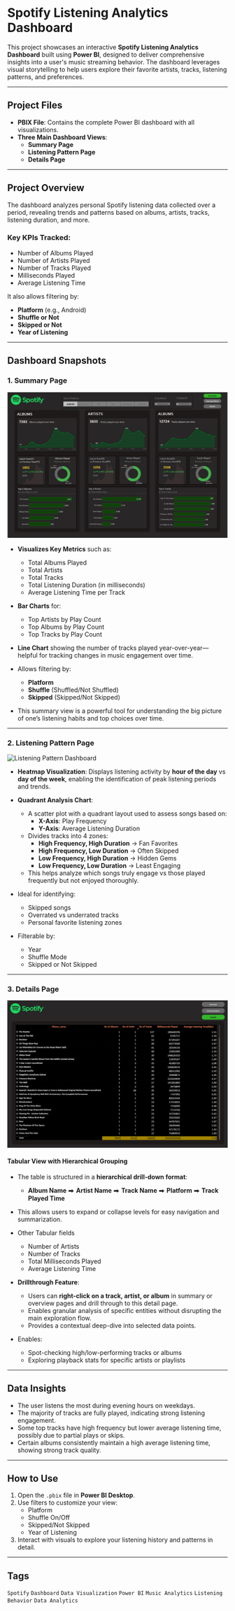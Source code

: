 # Spotify Listening Analytics Dashboard

This project showcases an interactive **Spotify Listening Analytics Dashboard** built using **Power BI**, designed to deliver comprehensive insights into a user's music streaming behavior. The dashboard leverages visual storytelling to help users explore their favorite artists, tracks, listening patterns, and preferences.

---

## Project Files

- **PBIX File**: Contains the complete Power BI dashboard with all visualizations.
- **Three Main Dashboard Views**:
  - **Summary Page**
  - **Listening Pattern Page**
  - **Details Page**

---

## Project Overview

The dashboard analyzes personal Spotify listening data collected over a period, revealing trends and patterns based on albums, artists, tracks, listening duration, and more.

### Key KPIs Tracked:
- Number of Albums Played
- Number of Artists Played
- Number of Tracks Played
- Milliseconds Played
- Average Listening Time

It also allows filtering by:
- **Platform** (e.g., Android)
- **Shuffle or Not**
- **Skipped or Not**
- **Year of Listening**

---

## Dashboard Snapshots

### 1. Summary Page

![Summary Dashboard](https://github.com/namansingla05/Spotify_Analysis_PowerBI/blob/main/Summary_DashBoard.png)

- **Visualizes Key Metrics** such as:
  - Total Albums Played
  - Total Artists
  - Total Tracks
  - Total Listening Duration (in milliseconds)
  - Average Listening Time per Track

- **Bar Charts** for:
  - Top Artists by Play Count
  - Top Albums by Play Count
  - Top Tracks by Play Count

- **Line Chart** showing the number of tracks played year-over-year—helpful for tracking changes in music engagement over time.

- Allows filtering by:
  - **Platform**
  - **Shuffle** (Shuffled/Not Shuffled)
  - **Skipped** (Skipped/Not Skipped)

- This summary view is a powerful tool for understanding the big picture of one’s listening habits and top choices over time.

---

### 2. Listening Pattern Page

![Listening Pattern Dashboard](https://github.com/devanantpushkar/Spotify_Analysis_PowerBI/blob/main/Listening_Pattern_DashBoard.png)

- **Heatmap Visualization**: Displays listening activity by **hour of the day** vs **day of the week**, enabling the identification of peak listening periods and trends.

- **Quadrant Analysis Chart**:
  - A scatter plot with a quadrant layout used to assess songs based on:
    - **X-Axis**: Play Frequency
    - **Y-Axis**: Average Listening Duration
  - Divides tracks into 4 zones:
    - **High Frequency, High Duration** → Fan Favorites
    - **High Frequency, Low Duration** → Often Skipped
    - **Low Frequency, High Duration** → Hidden Gems
    - **Low Frequency, Low Duration** → Least Engaging
  - This helps analyze which songs truly engage vs those played frequently but not enjoyed thoroughly.

- Ideal for identifying:
  - Skipped songs
  - Overrated vs underrated tracks
  - Personal favorite listening zones

- Filterable by:
  - Year
  - Shuffle Mode
  - Skipped or Not Skipped


---

### 3. Details Page

![Details Dashboard](https://github.com/namansingla05/Spotify_Analysis_PowerBI/blob/main/GridView_DashBoard.png)

#### Tabular View with Hierarchical Grouping

- The table is structured in a **hierarchical drill-down format**:
  - **Album Name** ⮕ **Artist Name** ⮕ **Track Name** ⮕ **Platform** ⮕ **Track Played Time**
- This allows users to expand or collapse levels for easy navigation and summarization.
- Other Tabular fields
  - Number of Artists
  - Number of Tracks
  - Total Milliseconds Played
  - Average Listening Time

- **Drillthrough Feature**:
  - Users can **right-click on a track, artist, or album** in summary or overview pages and drill through to this detail page.
  - Enables granular analysis of specific entities without disrupting the main exploration flow.
  - Provides a contextual deep-dive into selected data points.

- Enables:
  - Spot-checking high/low-performing tracks or albums
  - Exploring playback stats for specific artists or playlists

---

## Data Insights

- The user listens the most during evening hours on weekdays.
- The majority of tracks are fully played, indicating strong listening engagement.
- Some top tracks have high frequency but lower average listening time, possibly due to partial plays or skips.
- Certain albums consistently maintain a high average listening time, showing strong track quality.

---

## How to Use

1. Open the `.pbix` file in **Power BI Desktop**.
2. Use filters to customize your view:
   - Platform
   - Shuffle On/Off
   - Skipped/Not Skipped
   - Year of Listening
3. Interact with visuals to explore your listening history and patterns in detail.

---

## Tags

`Spotify` `Dashboard` `Data Visualization` `Power BI` `Music Analytics` `Listening Behavior` `Data Analytics`
